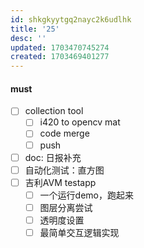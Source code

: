 ```yaml
---
id: shkgkyytgq2nayc2k6udlhk
title: '25'
desc: ''
updated: 1703470745274
created: 1703469401277
---
```


#### must
- [ ] collection tool 
  - [ ] i420 to opencv mat
  - [ ] code merge
  - [ ] push
- [ ] doc: 日报补充
- [ ] 自动化测试：直方图
- [ ] 吉利AVM testapp
  - [ ] 一个运行demo，跑起来
  - [ ] 图层分离尝试
  - [ ] 透明度设置
  - [ ] 最简单交互逻辑实现